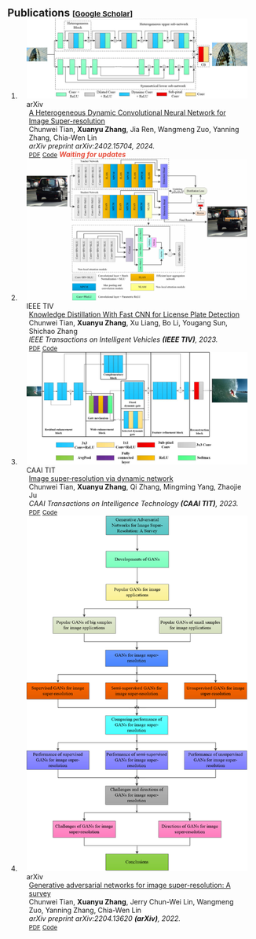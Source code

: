 <h2 id="publications" style="margin: 2px 0px -15px;">Publications <temp style="font-size:15px;">[</temp><a href="https://scholar.google.com.hk/citations?user=3yCSJewAAAAJ&hl=zh-CN&oi=ao" target="_blank" style="font-size:15px;">Google Scholar</a><temp style="font-size:15px;">]</temp></h2>


<div class="publications">
<ol class="bibliography">

<li>
<div class="pub-row">

  <div class="col-sm-3 abbr" style="position: relative;padding-right: 15px;padding-left: 15px;">
    <img src="assets/teaser/2024IEEETCE.pdf" class="teaser img-fluid z-depth-1">
    <abbr class="badge">arXiv</abbr>
  </div>

  <div class="col-sm-9" style="position: relative;padding-right: 15px;padding-left: 20px;">
    <div class="title"><a href="">A Heterogeneous Dynamic Convolutional Neural Network for Image Super-resolution</a></div>
    <div class="author">Chunwei Tian, <strong>Xuanyu Zhang</strong>, Jia Ren, Wangmeng Zuo, Yanning Zhang, Chia-Wen Lin</div>
    <div class="periodical"><em>arXiv preprint arXiv:2402.15704, 2024.</em></div>
    <div class="links">
      <a href="https://arxiv.org/pdf/2402.15704" class="btn btn-sm z-depth-0" role="button" target="_blank" style="font-size:12px;">PDF</a>
      <a href="" class="btn btn-sm z-depth-0" role="button" target="_blank" style="font-size:12px;">Code</a>
      <strong><i style="color:#e74d3c">Waiting for updates</i></strong>
    </div>  
  </div>
</div>
</li>

<li>
<div class="pub-row">

  <div class="col-sm-3 abbr" style="position: relative;padding-right: 15px;padding-left: 15px;">
    <img src="assets/teaser/2023IEEETIV.pdf" class="teaser img-fluid z-depth-1">
    <abbr class="badge">IEEE TIV</abbr>
  </div>

  <div class="col-sm-9" style="position: relative;padding-right: 15px;padding-left: 20px;">
    <div class="title"><a href="https://ieeexplore.ieee.org/abstract/document/10309208/">Knowledge Distillation With Fast CNN for License Plate Detection</a></div>
    <div class="author">Chunwei Tian, <strong>Xuanyu Zhang</strong>, Xu Liang, Bo Li, Yougang Sun, Shichao Zhang</div>
    <div class="periodical"><em>IEEE Transactions on Intelligent Vehicles <strong>(IEEE TIV)</strong>, 2023.</em></div>
    <div class="links">
      <a href="https://ieeexplore.ieee.org/abstract/document/10309208" class="btn btn-sm z-depth-0" role="button" target="_blank" style="font-size:12px;">PDF</a>
      <a href="https://github.com/XuanyuZhang/KDNet" class="btn btn-sm z-depth-0" role="button" target="_blank" style="font-size:12px;">Code</a>
      <!-- <strong><i style="color:#e74d3c">Waiting for updates</i></strong> -->
    </div>  
  </div>
</div>
</li>

<li>
<div class="pub-row">

  <div class="col-sm-3 abbr" style="position: relative;padding-right: 15px;padding-left: 15px;">
    <img src="assets/teaser/2023CAAI TIT.pdf" class="teaser img-fluid z-depth-1">
    <abbr class="badge">CAAI TIT</abbr>
  </div>

  <div class="col-sm-9" style="position: relative;padding-right: 15px;padding-left: 20px;">
    <div class="title"><a href="https://ietresearch.onlinelibrary.wiley.com/doi/full/10.1049/cit2.12297">Image super‐resolution via dynamic network</a></div>
    <div class="author">Chunwei Tian, <strong>Xuanyu Zhang</strong>, Qi Zhang, Mingming Yang, Zhaojie Ju</div>
    <div class="periodical"><em>CAAI Transactions on Intelligence Technology <strong>(CAAI TIT)</strong>, 2023.</em></div>
    <div class="links">
      <a href="https://ietresearch.onlinelibrary.wiley.com/doi/pdfdirect/10.1049/cit2.12297" class="btn btn-sm z-depth-0" role="button" target="_blank" style="font-size:12px;">PDF</a>
      <a href="https://github.com/danqu130/RPEFlow" class="btn btn-sm z-depth-0" role="button" target="_blank" style="font-size:12px;">Code</a>
      <!-- <strong><i style="color:#e74d3c">Waiting for updates</i></strong> -->
    </div>  
  </div>
</div>
</li>

<li>
<div class="pub-row">

  <div class="col-sm-3 abbr" style="position: relative;padding-right: 15px;padding-left: 15px;">
    <img src="assets/teaser/2022GANSurvey.png" class="teaser img-fluid z-depth-1">
    <abbr class="badge">arXiv</abbr>
  </div>

  <div class="col-sm-9" style="position: relative;padding-right: 15px;padding-left: 20px;">
    <div class="title"><a href="https://arxiv.org/pdf/2204.13620">Generative adversarial networks for image super-resolution: A survey</a></div>
    <div class="author">Chunwei Tian, <strong>Xuanyu Zhang</strong>, Jerry Chun-Wei Lin, Wangmeng Zuo, Yanning Zhang, Chia-Wen Lin</div>
    <div class="periodical"><em>arXiv preprint arXiv:2204.13620 <strong>(arXiv)</strong>, 2022.</em></div>
    <div class="links">
      <a href="https://arxiv.org/pdf/2204.13620" class="btn btn-sm z-depth-0" role="button" target="_blank" style="font-size:12px;">PDF</a>
      <a href="https://github.com/XuanyuZhang/Generative-Adversarial-Networks-for-Image-Super-resolution-A-Survey" class="btn btn-sm z-depth-0" role="button" target="_blank" style="font-size:12px;">Code</a>
      <!-- <strong><i style="color:#e74d3c">Waiting for update</i></strong> -->
    </div>  
  </div>
</div>
</li>


<br>

</ol>
</div>

